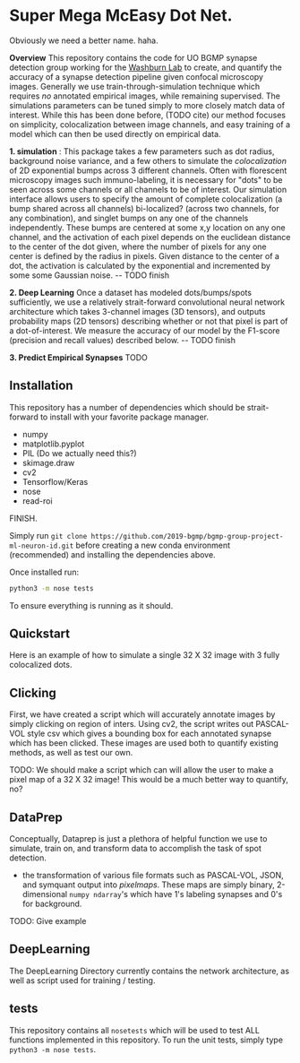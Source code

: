 # Super Mega McEasy Dot Net. 

Obviously we need a better name. haha. 

**Overview**
This repository contains the code for UO BGMP synapse detection group working 
for the 
[Washburn Lab](https://ion.uoregon.edu/content/philip-washbourne) 
to create, and quantify the accuracy of a
synapse detection pipeline given confocal microscopy images.
Generally we use train-through-simulation technique which requires 
_no_ annotated empirical images, while remaining supervised.
The simulations parameters can be tuned simply to more closely match data of interest.
While this has been done before, (TODO cite) our method focuses on simplicity, 
colocalization between image channels, and easy training of a model which can then be
used directly on empirical data.

**1. simulation** :
This package takes a few parameters such as dot radius, background noise variance,
and a few others to simulate the _colocalization_ of 2D exponential  bumps across
3 different channels. Often with florescent microscopy images such immuno-labeling,
it is necessary for "dots" to be seen across some channels or all channels to be 
of interest. Our simulation interface allows users to specify the amount 
of complete colocalization (a bump shared across all channels) bi-localized? 
(across two channels, for any combination), and singlet bumps on any one of the
channels independently. These bumps are centered at some x,y location on 
any one channel, and the activation of each pixel depends on the euclidean 
distance to the center of the dot given, where the number of pixels for 
any one center is defined by the radius in pixels. Given distance to the 
center of a dot, the activation is calculated by the exponential <annie>
and incremented by some some Gaussian noise. -- TODO finish

**2. Deep Learning**
Once a dataset has modeled dots/bumps/spots sufficiently, 
we use a relatively strait-forward convolutional neural network architecture
which takes 3-channel images (3D tensors), and outputs probability maps 
(2D tensors) describing whether or not that pixel is part of a dot-of-interest.
We measure the accuracy of our model by the F1-score (precision and recall values)
described below. -- TODO finish

**3. Predict Empirical Synapses**
TODO


## Installation

This repository has a number of dependencies which should be strait-forward 
to install with your favorite package manager.

* numpy 
* matplotlib.pyplot
* PIL (Do we actually need this?)
* skimage.draw
* cv2
* Tensorflow/Keras
* nose
* read-roi

FINISH.

Simply run 
`git clone https://github.com/2019-bgmp/bgmp-group-project-ml-neuron-id.git`
before creating a new conda environment (recommended)
and installing the dependencies above.

Once installed run:

```bash
python3 -m nose tests
```

To ensure everything is running as it should.

## Quickstart

Here is an example of how to simulate a single 32 X 32 image with 
3 fully colocalized dots.



## Clicking

First, we have created a script which
will accurately annotate images by simply clicking on region of inters. Using
cv2, the script writes out PASCAL-VOL style csv which gives a bounding box
for each annotated synapse which has been clicked. These images
are used both to quantify existing methods, as well as test our own.

TODO: We should make a script which can will allow the user to make a pixel map 
of a 32 X 32 image! This would be a much better way to quantify, no?

## DataPrep

Conceptually, Dataprep is just a plethora of helpful function we use 
to simulate, train on, and transform data to accomplish the task of 
spot detection.

* the transformation of
various file formats such as PASCAL-VOL, JSON, and symquant output into
_pixelmaps_. These maps are simply binary, 2-dimensional `numpy ndarray`'s 
which have 1's labeling synapses and 0's for background. 

TODO: Give example 

## DeepLearning

The DeepLearning Directory currently contains the network 
architecture, as well as script used for training / testing.

## tests

This repository contains all `nosetests` which will be used to test ALL 
functions implemented in this repository. To run the unit tests, simply 
type `python3 -m nose tests`.
